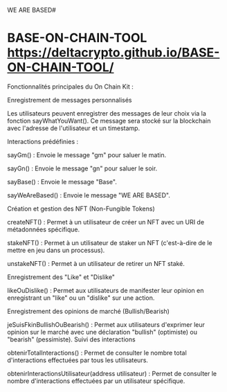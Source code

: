 WE ARE BASED#
# BASE-ON-CHAIN-TOOL https://deltacrypto.github.io/BASE-ON-CHAIN-TOOL/

Fonctionnalités principales du On Chain Kit :



Enregistrement de messages personnalisés

Les utilisateurs peuvent enregistrer des messages de leur choix via la fonction sayWhatYouWant(). Ce message sera stocké sur la blockchain avec l'adresse de l'utilisateur et un timestamp.

Interactions prédéfinies :

sayGm() : Envoie le message "gm" pour saluer le matin.

sayGn() : Envoie le message "gn" pour saluer le soir.

sayBase() : Envoie le message "Base".

sayWeAreBased() : Envoie le message "WE ARE BASED".

Création et gestion des NFT (Non-Fungible Tokens)

createNFT() : Permet à un utilisateur de créer un NFT avec un URI de métadonnées spécifique.

stakeNFT() : Permet à un utilisateur de staker un NFT (c'est-à-dire de le mettre en jeu dans un processus).

unstakeNFT() : Permet à un utilisateur de retirer un NFT staké.

Enregistrement des "Like" et "Dislike"

likeOuDislike() : Permet aux utilisateurs de manifester leur opinion en enregistrant un "like" ou un "dislike" sur une action.

Enregistrement des opinions de marché (Bullish/Bearish)

jeSuisFkinBullishOuBearish() : Permet aux utilisateurs d'exprimer leur opinion sur le marché avec une déclaration "bullish" (optimiste) ou "bearish" (pessimiste).
Suivi des interactions

obtenirTotalInteractions() : Permet de consulter le nombre total d'interactions effectuées par tous les utilisateurs.

obtenirInteractionsUtilisateur(address utilisateur) : Permet de consulter le nombre d'interactions effectuées par un utilisateur spécifique.
